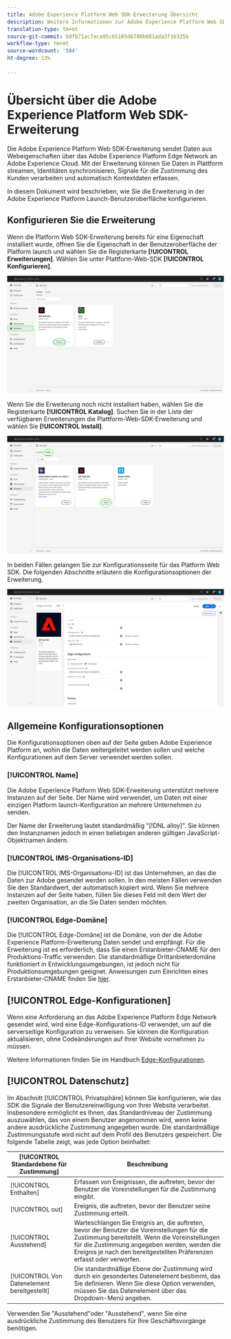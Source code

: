 ```yaml
---
title: Adobe Experience Platform Web SDK-Erweiterung Übersicht
description: Weitere Informationen zur Adobe Experience Platform Web SDK Extension for Adobe Experience Platform Launch
translation-type: tm+mt
source-git-commit: b9fb71ac7eca95c65165d6780b681ada3f16325b
workflow-type: tm+mt
source-wordcount: '584'
ht-degree: 13%

---
```



# Übersicht über die Adobe Experience Platform Web SDK-Erweiterung

Die Adobe Experience Platform Web SDK-Erweiterung sendet Daten aus Webeigenschaften über das Adobe Experience Platform Edge Network an Adobe Experience Cloud. Mit der Erweiterung können Sie Daten in Plattform streamen, Identitäten synchronisieren, Signale für die Zustimmung des Kunden verarbeiten und automatisch Kontextdaten erfassen.

In diesem Dokument wird beschrieben, wie Sie die Erweiterung in der Adobe Experience Platform Launch-Benutzeroberfläche konfigurieren.

## Konfigurieren Sie die Erweiterung

Wenn die Platform Web SDK-Erweiterung bereits für eine Eigenschaft installiert wurde, öffnen Sie die Eigenschaft in der Benutzeroberfläche der Platform launch und wählen Sie die Registerkarte **[!UICONTROL Erweiterungen]**. Wählen Sie unter Plattform-Web-SDK **[!UICONTROL Konfigurieren]**.

![](../images/extension/overview/configure.png)

Wenn Sie die Erweiterung noch nicht installiert haben, wählen Sie die Registerkarte **[!UICONTROL Katalog]**. Suchen Sie in der Liste der verfügbaren Erweiterungen die Plattform-Web-SDK-Erweiterung und wählen Sie **[!UICONTROL Install]**.

![](../images/extension/overview/install.png)

In beiden Fällen gelangen Sie zur Konfigurationsseite für das Platform Web SDK. Die folgenden Abschnitte erläutern die Konfigurationsoptionen der Erweiterung.

![](../images/extension/overview/config-screen.png)

## Allgemeine Konfigurationsoptionen

Die Konfigurationsoptionen oben auf der Seite geben Adobe Experience Platform an, wohin die Daten weitergeleitet werden sollen und welche Konfigurationen auf dem Server verwendet werden sollen.

### [!UICONTROL Name]

Die Adobe Experience Platform Web SDK-Erweiterung unterstützt mehrere Instanzen auf der Seite. Der Name wird verwendet, um Daten mit einer einzigen Platform launch-Konfiguration an mehrere Unternehmen zu senden.

Der Name der Erweiterung lautet standardmäßig &quot;[!DNL alloy]&quot;. Sie können den Instanznamen jedoch in einen beliebigen anderen gültigen JavaScript-Objektnamen ändern.

### **[!UICONTROL IMS-Organisations-ID]**

Die [!UICONTROL IMS-Organisations-ID] ist das Unternehmen, an das die Daten zur Adobe gesendet werden sollen. In den meisten Fällen verwenden Sie den Standardwert, der automatisch kopiert wird. Wenn Sie mehrere Instanzen auf der Seite haben, füllen Sie dieses Feld mit dem Wert der zweiten Organisation, an die Sie Daten senden möchten.

### **[!UICONTROL Edge-Domäne]**

Die [!UICONTROL Edge-Domäne] ist die Domäne, von der die Adobe Experience Platform-Erweiterung Daten sendet und empfängt. Für die Erweiterung ist es erforderlich, dass Sie einen Erstanbieter-CNAME für den Produktions-Traffic verwenden. Die standardmäßige Drittanbieterdomäne funktioniert in Entwicklungsumgebungen, ist jedoch nicht für Produktionsumgebungen geeignet. Anweisungen zum Einrichten eines Erstanbieter-CNAME finden Sie [hier](https://docs.adobe.com/content/help/de-DE/core-services/interface/ec-cookies/cookies-first-party.html).

## [!UICONTROL Edge-Konfigurationen]

Wenn eine Anforderung an das Adobe Experience Platform Edge Network gesendet wird, wird eine Edge-Konfigurations-ID verwendet, um auf die serverseitige Konfiguration zu verweisen. Sie können die Konfiguration aktualisieren, ohne Codeänderungen auf Ihrer Website vornehmen zu müssen.

Weitere Informationen finden Sie im Handbuch [Edge-Konfigurationen](../fundamentals/edge-configuration.md).

## [!UICONTROL Datenschutz]

Im Abschnitt [!UICONTROL Privatsphäre] können Sie konfigurieren, wie das SDK die Signale der Benutzereinwilligung von Ihrer Website verarbeitet. Insbesondere ermöglicht es Ihnen, das Standardniveau der Zustimmung auszuwählen, das von einem Benutzer angenommen wird, wenn keine andere ausdrückliche Zustimmung angegeben wurde. Die standardmäßige Zustimmungsstufe wird nicht auf dem Profil des Benutzers gespeichert. Die folgende Tabelle zeigt, was jede Option beinhaltet:

| [!UICONTROL Standardebene für Zustimmung] | Beschreibung |
| --- | --- |
| [!UICONTROL Enthalten] | Erfassen von Ereignissen, die auftreten, bevor der Benutzer die Voreinstellungen für die Zustimmung eingibt. |
| [!UICONTROL out] | Ereignis, die auftreten, bevor der Benutzer seine Zustimmung erteilt. |
| [!UICONTROL Ausstehend] | Warteschlangen Sie Ereignis an, die auftreten, bevor der Benutzer die Voreinstellungen für die Zustimmung bereitstellt. Wenn die Voreinstellungen für die Zustimmung angegeben werden, werden die Ereignis je nach den bereitgestellten Präferenzen erfasst oder verworfen. |
| [!UICONTROL Von Datenelement bereitgestellt] | Die standardmäßige Ebene der Zustimmung wird durch ein gesondertes Datenelement bestimmt, das Sie definieren. Wenn Sie diese Option verwenden, müssen Sie das Datenelement über das Dropdown-Menü angeben. |

Verwenden Sie &quot;Ausstehend&quot;oder &quot;Ausstehend&quot;, wenn Sie eine ausdrückliche Zustimmung des Benutzers für Ihre Geschäftsvorgänge benötigen.